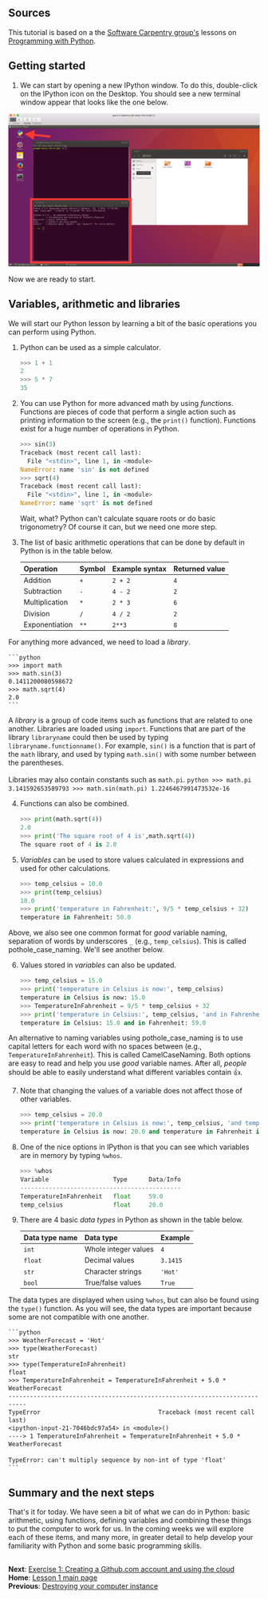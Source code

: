 ## Sources
This tutorial is based on a the [Software Carpentry group's](http://software-carpentry.org/) lessons on [Programming with Python](http://swcarpentry.github.io/python-novice-inflammation/).

## Getting started
1. We can start by opening a new IPython window. To do this, double-click on the IPython icon on the Desktop. You should see a new terminal window appear that looks like the one below.

![IPython window](../img/IPython.png)

Now we are ready to start.

## Variables, arithmetic and libraries
We will start our Python lesson by learning a bit of the basic operations you can perform using Python.

1. Python can be used as a simple calculator.

    ```python
    >>> 1 + 1
    2
    >>> 5 * 7
    35
    ```

2. You can use Python for more advanced math by using *functions*. Functions are pieces of code that perform a single action such as printing information to the screen (e.g., the `print()` function). Functions exist for a huge number of operations in Python.

    ```python
    >>> sin(3)
    Traceback (most recent call last):
      File "<stdin>", line 1, in <module>
    NameError: name 'sin' is not defined
    >>> sqrt(4)
    Traceback (most recent call last):
      File "<stdin>", line 1, in <module>
    NameError: name 'sqrt' is not defined
    ```

    Wait, what? Python can't calculate square roots or do basic trigonometry? Of course it can, but we need one more step.

3. The list of basic arithmetic operations that can be done by default in Python is in the table below.

    | Operation      | Symbol | Example syntax | Returned value |
    | -------------- | ------ | ---------------|----------------|
    | Addition       | `+`    | `2 + 2`        | `4`            |
    | Subtraction    | `-`    | `4 - 2`        | `2`            |
    | Multiplication | `*`    | `2 * 3`        | `6`            |
    | Division       | `/`    | `4 / 2`        | `2`            |
    | Exponentiation | `**`   | `2**3`         | `8`            |
For anything more advanced, we need to load a *library*.

    ```python
    >>> import math
    >>> math.sin(3)
    0.1411200080598672
    >>> math.sqrt(4)
    2.0
    ```
A *library* is a group of code items such as functions that are related to one another. Libraries are loaded using `import`. Functions that are part of the library `libraryname` could then be used by typing `libraryname.functionname()`. For example, `sin()` is a function that is part of the `math` library, and used by typing `math.sin()` with some number between the parentheses.<br/> <br/>
Libraries may also contain constants such as `math.pi`.
    ```python
    >>> math.pi
    3.141592653589793
    >>> math.sin(math.pi)
    1.2246467991473532e-16
    ```

4. Functions can also be combined.

    ```python
    >>> print(math.sqrt(4))
    2.0
    >>> print('The square root of 4 is',math.sqrt(4))
    The square root of 4 is 2.0
    ```

5. *Variables* can be used to store values calculated in expressions and used for other calculations.

    ```python
    >>> temp_celsius = 10.0
    >>> print(temp_celsius)
    10.0
    >>> print('temperature in Fahrenheit:', 9/5 * temp_celsius + 32)
    temperature in Fahrenheit: 50.0
    ```
Above, we also see one common format for *good* variable naming, separation of words by underscores `_` (e.g., `temp_celsius`). This is called pothole_case_naming. We'll see another below.

6. Values stored in *variables* can also be updated.

    ```python
    >>> temp_celsius = 15.0
    >>> print('temperature in Celsius is now:', temp_celsius)
    temperature in Celsius is now: 15.0
    >>> TemperatureInFahrenheit = 9/5 * temp_celsius + 32
    >>> print('temperature in Celsius:', temp_celsius, 'and in Fahrenheit:', TemperatureInFahrenheit)
    temperature in Celsius: 15.0 and in Fahrenheit: 59.0
    ```
An alternative to naming variables using pothole_case_naming is to use capital letters for each word with no spaces between (e.g., `TemperatureInFahrenheit`). This is called CamelCaseNaming. Both options are easy to read and help you use *good* variable names. After all, *people* should be able to easily understand what different variables contain :+1:.

7. Note that changing the values of a variable does not affect those of other variables.

    ```python
    >>> temp_celsius = 20.0
    >>> print('temperature in Celsius is now:', temp_celsius, 'and temperature in Fahrenheit is still:', TemperatureInFahrenheit)
    temperature in Celsius is now: 20.0 and temperature in Fahrenheit is still: 59.0
    ```

8. One of the nice options in IPython is that you can see which variables are in memory by typing `%whos`.

    ```python
    >>> %whos
    Variable                  Type      Data/Info
    ---------------------------------------------
    TemperatureInFahrenheit   float     59.0
    temp_celsius              float     20.0
    ```

9. There are 4 basic *data types* in Python as shown in the table below.

    | Data type name | Data type            | Example         |
    | -------------- | -------------------- | --------------- |
    | `int`          | Whole integer values | `4`             |
    | `float`        | Decimal values       | `3.1415`        |
    | `str`          | Character strings    | `'Hot'`         |
    | `bool`         | True/false values    | `True`          |
The data types are displayed when using `%whos`, but can also be found using the `type()` function. As you will see, the data types are important because some are not compatible with one another.

    ```python
    >>> WeatherForecast = 'Hot'
    >>> type(WeatherForecast)
    str
    >>> type(TemperatureInFahrenheit)
    float
    >>> TemperatureInFahrenheit = TemperatureInFahrenheit + 5.0 * WeatherForecast
    ---------------------------------------------------------------------------
    TypeError                                 Traceback (most recent call last)
    <ipython-input-21-7046bdc97a54> in <module>()
    ----> 1 TemperatureInFahrenheit = TemperatureInFahrenheit + 5.0 * WeatherForecast

    TypeError: can't multiply sequence by non-int of type 'float'
    ```

## Summary and the next steps
That's it for today.
We have seen a bit of what we can do in Python: basic arithmetic, using functions, defining variables and combining these things to put the computer to work for us.
In the coming weeks we will explore each of these items, and many more, in greater detail to help develop your familiarity with Python and some basic programming skills.

## 
**Next**: [Exercise 1: Creating a Github.com account and using the cloud](https://github.com/Python-for-geo-people/Exercise-1)<br/>
**Home**: [Lesson 1 main page](https://github.com/Python-for-geo-people/Lesson-1-Course-Environment/)<br/>
**Previous**: [Destroying your computer instance](../Background/destroy-instance.md)
